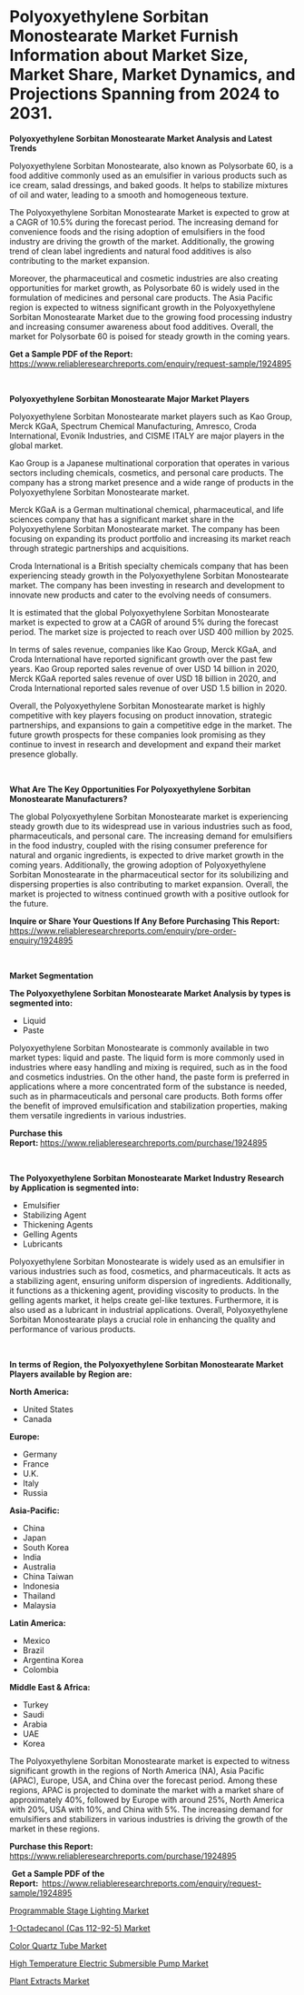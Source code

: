 <p><h1>Polyoxyethylene Sorbitan Monostearate Market Furnish Information about Market Size, Market Share, Market Dynamics, and Projections Spanning from 2024 to 2031.</h1></p><p><strong>Polyoxyethylene Sorbitan Monostearate Market Analysis and Latest Trends</strong></p>
<p><p>Polyoxyethylene Sorbitan Monostearate, also known as Polysorbate 60, is a food additive commonly used as an emulsifier in various products such as ice cream, salad dressings, and baked goods. It helps to stabilize mixtures of oil and water, leading to a smooth and homogeneous texture.</p><p>The Polyoxyethylene Sorbitan Monostearate Market is expected to grow at a CAGR of 10.5% during the forecast period. The increasing demand for convenience foods and the rising adoption of emulsifiers in the food industry are driving the growth of the market. Additionally, the growing trend of clean label ingredients and natural food additives is also contributing to the market expansion.</p><p>Moreover, the pharmaceutical and cosmetic industries are also creating opportunities for market growth, as Polysorbate 60 is widely used in the formulation of medicines and personal care products. The Asia Pacific region is expected to witness significant growth in the Polyoxyethylene Sorbitan Monostearate Market due to the growing food processing industry and increasing consumer awareness about food additives. Overall, the market for Polysorbate 60 is poised for steady growth in the coming years.</p></p>
<p><strong>Get a Sample PDF of the Report:&nbsp;</strong> <a href="https://www.reliableresearchreports.com/enquiry/request-sample/1924895">https://www.reliableresearchreports.com/enquiry/request-sample/1924895</a></p>
<p>&nbsp;</p>
<p><strong>Polyoxyethylene Sorbitan Monostearate Major Market Players</strong></p>
<p><p>Polyoxyethylene Sorbitan Monostearate market players such as Kao Group, Merck KGaA, Spectrum Chemical Manufacturing, Amresco, Croda International, Evonik Industries, and CISME ITALY are major players in the global market. </p><p>Kao Group is a Japanese multinational corporation that operates in various sectors including chemicals, cosmetics, and personal care products. The company has a strong market presence and a wide range of products in the Polyoxyethylene Sorbitan Monostearate market.</p><p>Merck KGaA is a German multinational chemical, pharmaceutical, and life sciences company that has a significant market share in the Polyoxyethylene Sorbitan Monostearate market. The company has been focusing on expanding its product portfolio and increasing its market reach through strategic partnerships and acquisitions.</p><p>Croda International is a British specialty chemicals company that has been experiencing steady growth in the Polyoxyethylene Sorbitan Monostearate market. The company has been investing in research and development to innovate new products and cater to the evolving needs of consumers.</p><p>It is estimated that the global Polyoxyethylene Sorbitan Monostearate market is expected to grow at a CAGR of around 5% during the forecast period. The market size is projected to reach over USD 400 million by 2025.</p><p>In terms of sales revenue, companies like Kao Group, Merck KGaA, and Croda International have reported significant growth over the past few years. Kao Group reported sales revenue of over USD 14 billion in 2020, Merck KGaA reported sales revenue of over USD 18 billion in 2020, and Croda International reported sales revenue of over USD 1.5 billion in 2020.</p><p>Overall, the Polyoxyethylene Sorbitan Monostearate market is highly competitive with key players focusing on product innovation, strategic partnerships, and expansions to gain a competitive edge in the market. The future growth prospects for these companies look promising as they continue to invest in research and development and expand their market presence globally.</p></p>
<p>&nbsp;</p>
<p><strong>What Are The Key Opportunities For Polyoxyethylene Sorbitan Monostearate Manufacturers?</strong></p>
<p><p>The global Polyoxyethylene Sorbitan Monostearate market is experiencing steady growth due to its widespread use in various industries such as food, pharmaceuticals, and personal care. The increasing demand for emulsifiers in the food industry, coupled with the rising consumer preference for natural and organic ingredients, is expected to drive market growth in the coming years. Additionally, the growing adoption of Polyoxyethylene Sorbitan Monostearate in the pharmaceutical sector for its solubilizing and dispersing properties is also contributing to market expansion. Overall, the market is projected to witness continued growth with a positive outlook for the future.</p></p>
<p><strong>Inquire or Share Your Questions If Any Before Purchasing This Report:</strong> <a href="https://www.reliableresearchreports.com/enquiry/pre-order-enquiry/1924895">https://www.reliableresearchreports.com/enquiry/pre-order-enquiry/1924895</a></p>
<p>&nbsp;</p>
<p><strong>Market Segmentation</strong></p>
<p><strong>The Polyoxyethylene Sorbitan Monostearate Market Analysis by types is segmented into:</strong></p>
<p><ul><li>Liquid</li><li>Paste</li></ul></p>
<p><p>Polyoxyethylene Sorbitan Monostearate is commonly available in two market types: liquid and paste. The liquid form is more commonly used in industries where easy handling and mixing is required, such as in the food and cosmetics industries. On the other hand, the paste form is preferred in applications where a more concentrated form of the substance is needed, such as in pharmaceuticals and personal care products. Both forms offer the benefit of improved emulsification and stabilization properties, making them versatile ingredients in various industries.</p></p>
<p><strong>Purchase this Report:&nbsp;</strong><a href="https://www.reliableresearchreports.com/purchase/1924895">https://www.reliableresearchreports.com/purchase/1924895</a></p>
<p>&nbsp;</p>
<p><strong>The Polyoxyethylene Sorbitan Monostearate Market Industry Research by Application is segmented into:</strong></p>
<p><ul><li>Emulsifier</li><li>Stabilizing Agent</li><li>Thickening Agents</li><li>Gelling Agents</li><li>Lubricants</li></ul></p>
<p><p>Polyoxyethylene Sorbitan Monostearate is widely used as an emulsifier in various industries such as food, cosmetics, and pharmaceuticals. It acts as a stabilizing agent, ensuring uniform dispersion of ingredients. Additionally, it functions as a thickening agent, providing viscosity to products. In the gelling agents market, it helps create gel-like textures. Furthermore, it is also used as a lubricant in industrial applications. Overall, Polyoxyethylene Sorbitan Monostearate plays a crucial role in enhancing the quality and performance of various products.</p></p>
<p>&nbsp;</p>
<p><strong>In terms of Region, the Polyoxyethylene Sorbitan Monostearate Market Players available by Region are:</strong></p>
<p>
    <p> <strong> North America: </strong>
        <ul>
            <li>United States</li>
            <li>Canada</li>
        </ul>
        </p> 
    <p> <strong> Europe: </strong>
        <ul>
            <li>Germany</li>
            <li>France</li>
            <li>U.K.</li>
            <li>Italy</li>
            <li>Russia</li>
        </ul>
        </p> 
    <p> <strong> Asia-Pacific: </strong>
        <ul>
            <li>China</li>
            <li>Japan</li>
            <li>South Korea</li>
            <li>India</li>
            <li>Australia</li>
            <li>China Taiwan</li>
            <li>Indonesia</li>
            <li>Thailand</li>
            <li>Malaysia</li>
        </ul>
        </p> 
    <p> <strong> Latin America: </strong>
        <ul>
            <li>Mexico</li>
            <li>Brazil</li>
            <li>Argentina Korea</li>
            <li>Colombia</li>
        </ul>
        </p> 
    <p> <strong> Middle East & Africa: </strong>
        <ul>
            <li>Turkey</li>
            <li>Saudi</li>
            <li>Arabia</li>
            <li>UAE</li>
            <li>Korea</li>
        </ul>
    </p>
    </p>
<p><p>The Polyoxyethylene Sorbitan Monostearate market is expected to witness significant growth in the regions of North America (NA), Asia Pacific (APAC), Europe, USA, and China over the forecast period. Among these regions, APAC is projected to dominate the market with a market share of approximately 40%, followed by Europe with around 25%, North America with 20%, USA with 10%, and China with 5%. The increasing demand for emulsifiers and stabilizers in various industries is driving the growth of the market in these regions.</p></p>
<p><strong>Purchase this Report: </strong><a href="https://www.reliableresearchreports.com/purchase/1924895">https://www.reliableresearchreports.com/purchase/1924895</a></p>
<p>&nbsp;<strong>Get a Sample PDF of the Report:&nbsp;&nbsp;</strong><a href="https://www.reliableresearchreports.com/enquiry/request-sample/1924895">https://www.reliableresearchreports.com/enquiry/request-sample/1924895</a></p>
<p><strong></strong></p>
<p><p><a href="https://view.publitas.com/reportprime-1/programmable-stage-lighting-market-share-market-new-trends-analysis-report-by-type-by-application-by-end-use-by-region-and-segment-forecasts-2024-2031/">Programmable Stage Lighting Market</a></p><p><a href="https://github.com/pjcfca/Market-Research-Report-List-1/blob/main/1-octadecanol-cas-112-92-5-market.md">1-Octadecanol (Cas 112-92-5) Market</a></p><p><a href="https://angry-finch-aaf.notion.site/Color-Quartz-Tube-Market-Analysis-Examines-its-Scope-on-Growth-Opportunities-and-Forecasted-Trends--a3c89515e00e454c9d3d83a20285f6f7">Color Quartz Tube Market</a></p><p><a href="https://circular-yam-9b9.notion.site/High-Temperature-Electric-Submersible-Pump-Market-Size-Focuses-on-Market-Dynamics-In-Depth-Analysis-59ba62270a044a74ba72bc8413691bef">High Temperature Electric Submersible Pump Market</a></p><p><a href="https://view.publitas.com/reportprime-1/plant-extracts-market-challenges-opportunities-and-growth-drivers-and-major-market-players-forecasted-for-period-from-2024-2031/">Plant Extracts Market</a></p></p>